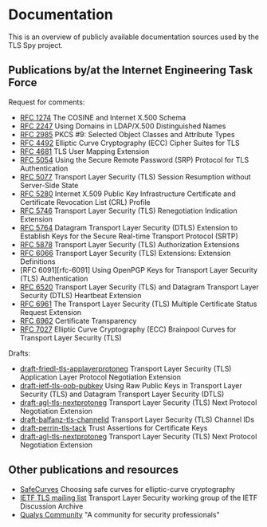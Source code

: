 Documentation
=============

This is an overview of publicly available documentation sources used by the TLS
Spy project.


Publications by/at the Internet Engineering Task Force
------------------------------------------------------

Request for comments:

 * [RFC 1274][rfc-1274]
   The COSINE and Internet X.500 Schema
 * [RFC 2247][rfc-2247]
   Using Domains in LDAP/X.500 Distinguished Names
 * [RFC 2985][rfc-2985]
   PKCS #9: Selected Object Classes and Attribute Types
 * [RFC 4492][rfc-4492]
   Elliptic Curve Cryptography (ECC) Cipher Suites for TLS
 * [RFC 4681][rfc-4681]
   TLS User Mapping Extension
 * [RFC 5054][rfc-5054]
   Using the Secure Remote Password (SRP) Protocol for TLS Authentication
 * [RFC 5077][rfc-5077]
   Transport Layer Security (TLS) Session Resumption without Server-Side State
 * [RFC 5280][rfc-5280]
   Internet X.509 Public Key Infrastructure Certificate and Certificate
   Revocation List (CRL) Profile
 * [RFC 5746][rfc-5746]
   Transport Layer Security (TLS) Renegotiation Indication Extension
 * [RFC 5764][rfc-5764]
   Datagram Transport Layer Security (DTLS) Extension to Establish Keys for the
   Secure Real-time Transport Protocol (SRTP)
 * [RFC 5878][rfc-5878]
   Transport Layer Security (TLS) Authorization Extensions
 * [RFC 6066][rfc-6066]
   Transport Layer Security (TLS) Extensions: Extension Definitions
 * [RFC 6091][rfc-6091]
   Using OpenPGP Keys for Transport Layer Security (TLS) Authentication
 * [RFC 6520][rfc-6520]
   Transport Layer Security (TLS) and Datagram Transport Layer Security (DTLS)
   Heartbeat Extension
 * [RFC 6961][rfc-6961]
   The Transport Layer Security (TLS) Multiple Certificate Status Request
   Extension
 * [RFC 6962][rfc-6962]
   Certificate Transparency
 * [RFC 7027][rfc-7027]
   Elliptic Curve Cryptography (ECC) Brainpool Curves for Transport Layer
   Security (TLS)

[rfc-1274]: http://tools.ietf.org/html/rfc1274
[rfc-2247]: http://tools.ietf.org/html/rfc2247
[rfc-2985]: http://tools.ietf.org/html/rfc2985
[rfc-4492]: http://tools.ietf.org/html/rfc4492
[rfc-4681]: http://tools.ietf.org/html/rfc4681
[rfc-5054]: http://tools.ietf.org/html/rfc5054
[rfc-5077]: http://tools.ietf.org/html/rfc5077
[rfc-5280]: http://tools.ietf.org/html/rfc5280
[rfc-5746]: http://tools.ietf.org/html/rfc5746
[rfc-5764]: http://tools.ietf.org/html/rfc5764
[rfc-5878]: http://tools.ietf.org/html/rfc5878
[rfc-6066]: http://tools.ietf.org/html/rfc6066
[rfc-6520]: http://tools.ietf.org/html/rfc6520
[rfc-6961]: http://tools.ietf.org/html/rfc6961
[rfc-6962]: http://tools.ietf.org/html/rfc6962
[rfc-7027]: http://tools.ietf.org/html/rfc7027


Drafts:

 * [draft-friedl-tls-applayerprotoneg][draft-01]
   Transport Layer Security (TLS) Application Layer Protocol Negotiation
   Extension
 * [draft-ietf-tls-oob-pubkey][draft-02]
   Using Raw Public Keys in Transport Layer Security (TLS) and Datagram
   Transport Layer Security (DTLS)
 * [draft-agl-tls-nextprotoneg][draft-03]
   Transport Layer Security (TLS) Next Protocol Negotiation Extension
 * [draft-balfanz-tls-channelid][draft-04]
   Transport Layer Security (TLS) Channel IDs
 * [draft-perrin-tls-tack][draft-05]
   Trust Assertions for Certificate Keys
 * [draft-agl-tls-nextprotoneg][draft-06]
   Transport Layer Security (TLS) Next Protocol Negotiation Extension

[draft-01]: http://tools.ietf.org/html/draft-friedl-tls-applayerprotoneg
[draft-02]: http://tools.ietf.org/html/draft-ietf-tls-oob-pubkey
[draft-03]: http://tools.ietf.org/html/draft-agl-tls-nextprotoneg
[draft-04]: http://tools.ietf.org/html/draft-balfanz-tls-channelid
[draft-05]: http://tools.ietf.org/html/draft-perrin-tls-tack
[draft-06]: http://tools.ietf.org/html/draft-agl-tls-nextprotoneg


Other publications and resources
--------------------------------

 * [SafeCurves](http://safecurves.cr.yp.to)
   Choosing safe curves for elliptic-curve cryptography
 * [IETF TLS mailing list](http://www.ietf.org/mail-archive/web/tls/)
   Transport Layer Security working group of the IETF Discussion Archive
 * [Qualys Community](https://community.qualys.com/index.jspa)
   "A community for security professionals"

